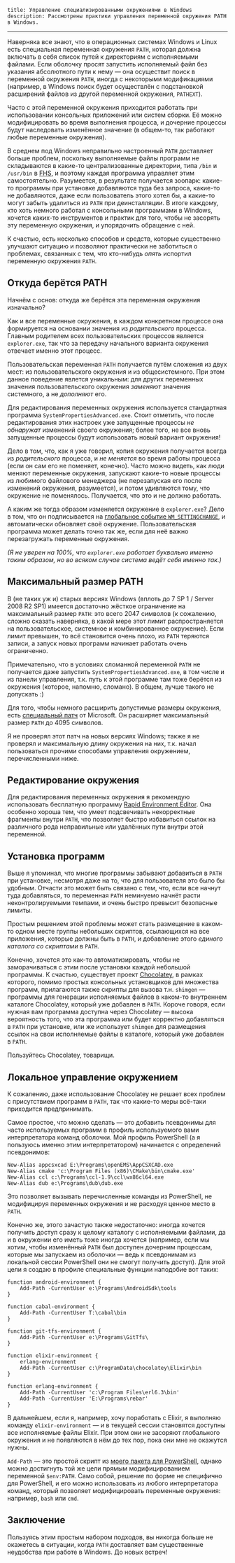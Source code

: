    title: Управление специализированными окружениями в Windows
    description: Рассмотрены практики управления переменной окружения PATH в Windows.
---

Наверняка все знают, что в операционных системах Windows и Linux есть
специальная переменная окружения `PATH`, которая должна включать в себя список
путей к директориям с исполняемыми файлами. Если оболочку просят запустить
исполняемый файл без указания абсолютного пути к нему — она осуществит поиск в
переменной окружения `PATH`, иногда с некоторыми модификациями (например, в
Windows поиск будет осуществлён с подстановкой расширений файлов из другой
переменной окружения, `PATHEXT`).

Часто с этой переменной окружения приходится работать при использовании
консольных приложений или систем сборки. Её можно модифицировать во время
выполнения процесса, и дочерние процессы будут наследовать изменённое значение
(в общем-то, так работают любые переменные окружения).

В среднем под Windows неправильно настроенный `PATH` доставляет больше проблем,
поскольку выполняемые файлы программ не складываются в какие-то централизованные
директории, типа `/bin` и `/usr/bin` в [FHS][fhs], и поэтому каждая программа
управляет этим самостоятельно. Разумеется, в результате получается зоопарк:
какие-то программы при установке добавляются туда без запроса, какие-то не
добавляются, даже если пользователь этого хотел бы, а какие-то могут забыть
удалиться из `PATH` при деинсталляции. В итоге каждому, кто хоть немного работал
с консольными программами в Windows, хочется каких-то инструментов и практик для
того, чтобы не засорять эту переменную окружения, и упорядочить обращение с ней.

К счастью, есть несколько способов и средств, которые существенно улучшают
ситуацию и позволяют практически не заботиться о проблемах, связанных с тем, что
кто-нибудь _опять_ испортил переменную окружения `PATH`.

## Откуда берётся PATH

Начнём с основ: откуда же берётся эта переменная окружения изначально?

Как и все переменные окружения, в каждом конкретном процессе она формируется на
основании значения из _родительского_ процесса. Главным родителем всех
пользовательских процессов является `explorer.exe`, так что за передачу
начального варианта окружения отвечает именно этот процесс.

Пользовательская переменная `PATH` получается путём сложения из двух мест: из
пользовательского окружения и из общесистемного. При этом данное поведение
явлется уникальным: для других переменных значения пользовательского окружения
_заменяют_ значения системного, а не _дополняют_ его.

Для редактирования переменных окружения используется стандартная программа
`SystemPropertiesAdvanced.exe`. Стоит отметить, что после редактирования этих
настроек уже запущенные процессы _не обнаружат_ изменений своего окружения;
более того, не все вновь запущенные процессы будут использовать новый вариант
окружения!

Дело в том, что, как я уже говорил, копия окружения получается всегда из
_родительского_ процесса, и _не меняется_ во время работы процесса (если он сам
его не поменяет, конечно). Часто можно видеть, как люди меняют переменные
окружения, запускают какие-то новые процессы из любимого файлового менеджера (не
перезапуская его после изменений окружения, разумеется), и потом удивляются
тому, что окружение не поменялось. Получается, что это и не должно работать.

А каким же тогда образом изменяется окружение в `explorer.exe`? Дело в том, что
он подписывается на [глобальное событие `WM_SETTINGCHANGE`][wm_settingchange], и
автоматически обновляет своё окружение. Пользовательская программа может делать
точно так же, если для неё важно перезагружать переменные окружения.

_(Я не уверен на 100%, что `explorer.exe` работает буквально именно таким
образом, но во всяком случае система ведёт себя именно так.)_

## Максимальный размер PATH

В (не таких уж и) старых версиях Windows (вплоть до 7 SP 1 / Server 2008 R2 SP1)
имеется достаточно жёсткое ограничение на максимальный размер `PATH`: это всего
2047 символов (к сожалению, сложно сказать наверняка, в какой мере этот лимит
распространяется на пользовательское, системное и комбинированное окружение).
Если лимит превышен, то всё становится очень плохо, из `PATH` теряются записи, а
запуск новых программ начинает работать очень ограниченно.

Примечательно, что в условиях сломанной переменной `PATH` не получается даже
запустить `SystemPropertiesAdvanced.exe`, в том числе и из панели управления,
т.к. путь к этой программе там тоже берётся из окружения (которое, напомню,
сломано). В общем, лучше такого не допускать :)

Для того, чтобы немного расширить допустимые размеры окружения, есть
[специальный патч][kb-2685893] от Microsoft. Он расширяет максимальный размер
`PATH` до 4095 символов.

Я не проверял этот патч на новых версиях Windows; также я не проверял и
максимальную длину окружения на них, т.к. начал пользоваться прочими способами
управления окружением, перечисленными ниже.

## Редактирование окружения

Для редактирования переменных окружения я рекомендую использовать бесплатную
программу [Rapid Environment Editor][rapid-ee]. Она особенно хороша тем, что
умеет подсвечивать некорректные фрагменты внутри `PATH`, что позволяет быстро
избавиться ссылок на различного рода неправильные или удалённых пути внутри этой
переменной.

## Установка программ

Выше я упоминал, что многие программы забывают добавиться в `PATH` при
установке, несмотря даже на то, что для пользователя это было бы удобным.
Отчасти это может быть связано с тем, что, если все начнут туда добавляться, то
переменная `PATH` неминуемо начнёт расти неконтролируемыми темпами, и очень
быстро превысит безопасные лимиты.

Простым решением этой проблемы может стать размещение в каком-то одном месте
группы небольших скриптов, ссылающихся на все приложения, которые должны быть в
`PATH`, и добавление этого _единого каталога со скриптами_ в `PATH`.

Конечно, хочется это как-то автоматизировать, чтобы не заморачиваться с этим
после установки каждой небольшой программы. К счастью, существует проект
[Chocolatey][chocolatey], в рамках которого, помимо простых консольных
установщиков для множества программ, прилагаются также скрипты для вызова т.н.
`shimgen` — программы для генерации исполняемых файлов в каком-то внутреннем
каталоге Chocolatey, который уже добавлен в `PATH`. Короче говоря, если нужная
вам программа доступна через Chocolatey — высока вероятность того, что эта
программа или будет корректно добавляться в `PATH` при установке, или же
использует `shimgen` для размещения ссылок на свои исполняемые файлы в каталоге,
который уже добавлен в `PATH`.

Пользуйтесь Chocolatey, товарищи.

## Локальное управление окружением

К сожалению, даже использование Chocolatey не решает всех проблем с присутствием
программ в `PATH`, так что какие-то меры всё-таки приходится предпринимать.

Самое простое, что можно сделать — это добавить псевдонимы для часто
используемых программ в профиль используемого вами интерпретатора команд
оболочки. Мой профиль PowerShell (а я пользуюсь именно этим интерпретатором)
начинается с определений псевдонимов:

```
New-Alias appcsxcad E:\Programs\openEMS\AppCSXCAD.exe
New-Alias cmake 'c:\Program Files (x86)\CMake\bin\cmake.exe'
New-Alias ccl c:\Programs\ccl-1.9\ccl\wx86cl64.exe
New-Alias dub e:\Programs\dub\dub.exe
```

Это позволяет вызывать перечисленные команды из PowerShell, не модифицируя
переменных окружения и не расходуя ценное место в `PATH`.

Конечно же, этого зачастую также недостаточно: иногда хочется получить доступ
сразу к целому каталогу с исполняемыми файлами, да и в окружении его иметь тоже
иногда хочется (например, если мы хотим, чтобы изменённый `PATH` был доступен
дочерним процессам, которые мы запускаем из оболочки — ведь к псевдонимам из
локальной сессии PowerShell они не смогут получить доступ). Для этой цели я
создаю в профиле специальные функции наподобие вот таких:

```
function android-environment {
    Add-Path -CurrentUser e:\Programs\AndroidSdk\tools
}

function cabal-environment {
    Add-Path -CurrentUser T:\cabal\bin
}

function git-tfs-environment {
    Add-Path -CurrentUser e:\Programs\GitTfs\
}

function elixir-environment {
    erlang-environment
    Add-Path -CurrentUser c:\ProgramData\chocolatey\Elixir\bin
}

function erlang-environment {
    Add-Path -CurrentUser 'c:\Program Files\erl6.3\bin'
    Add-Path -CurrentUser 'E:\Programs\rebar'
}
```

В дальнейшем, если я, например, хочу поработать с Elixir, я выполняю команду
`elixir-environment` — и в текущей сессии становятся доступны все исполняемые
файлы Elixir. При этом они не засоряют глобального окружения и не появляются в
нём до тех пор, пока они мне не окажутся нужны.

`Add-Path` — это простой скрипт из [моего пакета для PowerShell][ps-path],
однако можно достигнуть той же цели прямым модифицированием переменной
`$env:PATH`. Само собой, решение по форме не специфично для PowerShell, и его
можно использовать из любого интерпретатора команд, который позволяет
модифицировать переменные окружения: например, `bash` или `cmd`.

## Заключение

Пользуясь этим простым набором подходов, вы никогда больше не окажетесь в
ситуации, когда `PATH` доставляет вам существенные неудобства при работе в
Windows. До новых встреч!

[chocolatey]: http://chocolatey.org/
[fhs]: https://en.wikipedia.org/wiki/Filesystem_Hierarchy_Standard
[kb-2685893]: https://support.microsoft.com/en-us/kb/2685893
[ps-path]: https://github.com/ForNeVeR/ps-path
[rapid-ee]: http://www.rapidee.com/
[wm_settingchange]: https://msdn.microsoft.com/en-us/library/ms725497(v=vs.85).aspx
